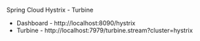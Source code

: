 Spring Cloud Hystrix - Turbine

* Dashboard - http://localhost:8090/hystrix
* Turbine - http://localhost:7979/turbine.stream?cluster=hystrix


